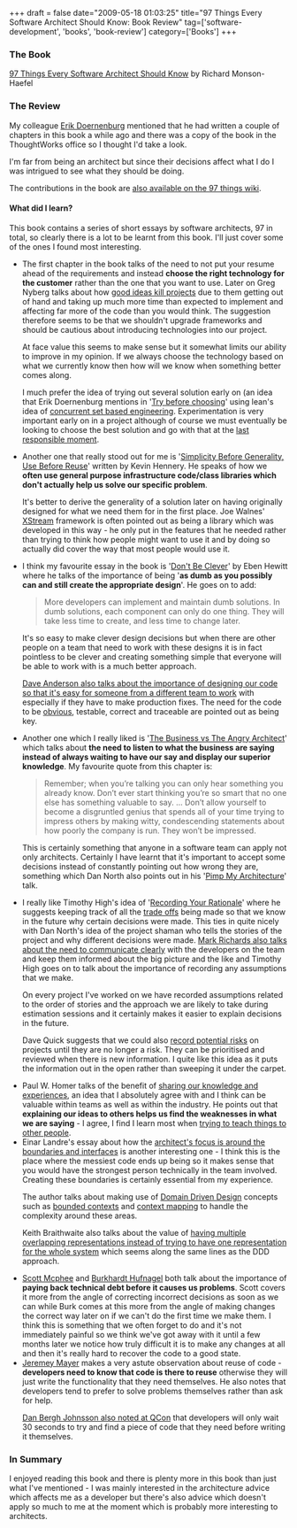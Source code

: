 +++
draft = false
date="2009-05-18 01:03:25"
title="97 Things Every Software Architect Should Know: Book Review"
tag=['software-development', 'books', 'book-review']
category=['Books']
+++

<h3>The Book</h3>

<a href="http://www.amazon.co.uk/Things-Every-Software-Architect-Should/dp/059652269X/ref=sr_1_1?ie=UTF8&s=books&qid=1242525416&sr=8-1">97 Things Every Software Architect Should Know</a> by Richard Monson-Haefel

<h3>The Review</h3>

My colleague <a href="http://erik.doernenburg.com/">Erik Doernenburg</a> mentioned that he had written a couple of chapters in this book a while ago and there was a copy of the book in the ThoughtWorks office so I thought I'd take a look.

I'm far from being an architect but since their decisions affect what I do I was intrigued to see what they should be doing.

The contributions in the book are <a href="http://97-things.near-time.net/wiki/97-things-every-software-architect-should-know-the-book">also available on the 97 things wiki</a>.

<h4>What did I learn?</h4>

This book contains a series of short essays by software architects, 97 in total, so clearly there is a lot to be learnt from this book. I'll just cover some of the ones I found most interesting.

<ul>
<li>The first chapter in the book talks of the need to not put your resume ahead of the requirements and instead <strong>choose the right technology for the customer</strong> rather than the one that you want to use. Later on Greg Nyberg talks about how <a href="http://97-things.near-time.net/wiki/avoid-good-ideas">good ideas kill projects</a> due to them getting out of hand and taking up much more time than expected to implement and affecting far more of the code than you would think. The suggestion therefore seems to be that we shouldn't upgrade frameworks and should be cautious about introducing technologies into our project.

At face value this seems to make sense but it somewhat limits our ability to improve in my opinion. If we always choose the technology based on what we currently know then how will we know when something better comes along.

I much prefer the idea of trying out several solution early on (an idea that Erik Doernenburg mentions in '<a href="http://97-things.near-time.net/wiki/Try%20before%20choosing">Try before choosing</a>' using lean's idea of <a href="http://xp123.com/xplor/xp0611/index.shtml">concurrent set based engineering</a>. Experimentation is very important early on in a project although of course we must eventually be looking to choose the best solution and go with that at the <a href="http://www.codinghorror.com/blog/archives/000705.html">last responsible moment</a>.</li>
<li>Another one that really stood out for me is '<a href="http://97-things.near-time.net/wiki/Simplicity%20before%20generality,%20use%20before%20reuse">Simplicity Before Generality, Use Before Reuse</a>' written by Kevin Hennery. He speaks of how we <strong>often use general purpose infrastructure code/class libraries which don't actually help us solve our specific problem</strong>.

It's better to derive the generality of a solution later on having originally designed for what we need them for in the first place. Joe Walnes' <a href="http://xstream.codehaus.org/">XStream</a> framework is often pointed out as being a library which was developed in this way - he only put in the features that he needed rather than trying to think how people might want to use it and by doing so actually did cover the way that most people would use it.</li>
<li>I think my favourite essay in the book is '<a href="http://97-things.near-time.net/wiki/dont-be-clever">Don't Be Clever</a>' by Eben Hewitt where he talks of the importance of being '<strong>as dumb as you possibly can and still create the appropriate design</strong>'. He goes on to add:

<blockquote>
More developers can implement and maintain dumb solutions. In dumb solutions, each component can only do one thing. They will take less time to create, and less time to change later.
</blockquote>
It's so easy to make clever design decisions but when there are other people on a team that need to work with these designs it is in fact pointless to be clever and creating something simple that everyone will be able to work with is a much better approach.

<a href="http://97-things.near-time.net/wiki/your-system-is-legacy-design-for-it">Dave Anderson also talks about the importance of designing our code so that it's easy for someone from a different team to work</a> with especially if they have to make production fixes. The need for the code to be <a href="http://www.markhneedham.com/blog/2009/03/18/coding-make-it-obvious/">obvious</a>, testable, correct and traceable are pointed out as being key.
</li>
<li>Another one which I really liked is '<a href="http://97-things.near-time.net/wiki/the-business-vs-the-angry-architect">The Business vs The Angry Architect</a>' which talks about <strong>the need to listen to what the business are saying instead of always waiting to have our say and display our superior knowledge</strong>. My favourite quote from this chapter is:

<blockquote>
Remember; when you’re talking you can only hear something you already know. Don’t ever start thinking you’re so smart that no one else has something valuable to say.
...
Don’t allow yourself to become a disgruntled genius that spends all of your time trying to impress others by making witty, condescending statements about how poorly the company is run. They won’t be impressed.
</blockquote>

This is certainly something that anyone in a software team can apply not only architects. Certainly I have learnt that it's important to accept some decisions instead of constantly pointing out how wrong they are, something which Dan North also points out in his '<a href="http://www.markhneedham.com/blog/2009/04/25/pimp-my-architecture-dan-north/">Pimp My Architecture</a>' talk.</li>
<li>I really like Timothy High's idea of '<a href="http://97-things.near-time.net/wiki/record-your-rationale">Recording Your Rationale</a>' where he suggests keeping track of all the <a href="http://www.markhneedham.com/blog/2009/03/02/trade-offs-some-thoughts/">trade offs</a> being made so that we know in the future why certain decisions were made. This ties in quite nicely with Dan North's idea of the project shaman who tells the stories of the project and why different decisions were made. <a href="http://97-things.near-time.net/wiki/communication-is-king">Mark Richards also talks about the need to communicate clearly</a> with the developers on the team and keep them informed about the big picture and the like and Timothy High goes on to talk about the importance of recording any assumptions that we make.

On every project I've worked on we have recorded assumptions related to the order of stories and the approach we are likely to take during estimation sessions and it certainly makes it easier to explain decisions in the future.

Dave Quick suggests that we could also <a href="http://97-things.near-time.net/wiki/warning-problems-in-mirror-may-be-larger-than-they-appear">record potential risks</a> on projects until they are no longer a risk. They can be prioritised and reviewed when there is new information. I quite like this idea as it puts the information out in the open rather than sweeping it under the carpet.
</li>
<li>Paul W. Homer talks of the benefit of <a href="http://97-things.near-time.net/wiki/share-your-knowledge-and-experiences">sharing our knowledge and experiences</a>, an idea that I absolutely agree with and I think can be valuable within teams as well as within the industry. He points out that <strong>explaining our ideas to others helps us find the weaknesses in what we are saying</strong> - I agree, I find I learn most when <a href="http://www.markhneedham.com/blog/2009/04/21/learning-through-teaching/">trying to teach things to other people</a>.</li>
<li>Einar Landre's essay about how the <a href="http://www.markhneedham.com/blog/2009/04/21/learning-through-teaching/">architect's focus is around the boundaries and interfaces</a> is another interesting one - I think this is the place where the messiest code ends up being so it makes sense that you would have the strongest person technically in the team involved. Creating these boundaries is certainly essential from my experience.

The author talks about making use of <a href="http://domaindrivendesign.org">Domain Driven Design</a> concepts such as <a href="http://www.markhneedham.com/blog/2009/03/07/ddd-bounded-contexts/">bounded contexts</a> and <a href="http://dddstepbystep.com/wikis/ddd/context-map.aspx">context mapping</a> to handle the complexity around these areas.

Keith Braithwaite also talks about the value of <a href="http://97-things.near-time.net/wiki/There%20Can%20be%20More%20than%20One">having multiple overlapping representations instead of trying to have one representation for the whole system</a> which seems along the same lines as the DDD approach.</li>
<li><a href="http://97-things.near-time.net/wiki/shortcuts-now-are-paid-back-with-interest-later">Scott Mcphee</a> and <a href="http://97-things.near-time.net/wiki/pay-down-your-technical-debt">Burkhardt Hufnagel</a> both talk about the importance of <strong>paying back technical debt before it causes us problems</strong>. Scott covers it more from the angle of correcting incorrect decisions as soon as we can while Burk comes at this more from the angle of making changes the correct way later on if we can't do the first time we make them. I think this is something that we often forget to do and it's not immediately painful so we think we've got away with it until a few months later we notice how truly difficult it is to make any changes at all and then it's really hard to recover the code to a good state. </li>
<li><a href="http://97-things.near-time.net/wiki/Reuse%20is%20about%20people%20and%20education,%20not%20just%20architecture">Jeremey Mayer</a> makes a very astute observation about reuse of code - <strong>developers need to know that code is there to reuse</strong> otherwise they will just write the functionality that they need themselves. He also notes that developers tend to prefer to solve problems themselves rather than ask for help.

<a href="http://www.markhneedham.com/blog/2009/03/15/qcon-london-2009-the-power-of-value-power-use-of-value-objects-in-domain-driven-design-dan-bergh-johnsson/">Dan Bergh Johnsson also noted at QCon</a> that developers will only wait 30 seconds to try and find a piece of code that they need before writing it themselves.</li>
</ul>

<h3>In Summary</h3>
I enjoyed reading this book and there is plenty more in this book than just what I've mentioned - I was mainly interested in the architecture advice which affects me as a developer but there's also advice which doesn't apply so much to me at the moment which is probably more interesting to architects.
